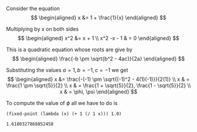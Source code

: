 Consider the equation
$$
\begin{aligned}
    x &= 1 + \frac{1}{x}
\end{aligned}
$$

Multiplying by x on both sides
$$
\begin{aligned}
    x^2 &= x + 1 \\
    x^2 -x - 1 & = 0
\end{aligned}
$$

This is a quadratic equation whose roots are give by
$$
\begin{aligned}
\frac{-b \pm \sqrt{b^2 - 4ac}}{2a}
\end{aligned}
$$

Substituting the values $a=1, b=-1, c=-1$ we get
$$
\begin{aligned}
    x &= \frac{-(-1) \pm \sqrt{(-1)^2 - 4(1)(-1)}}{2(1)} \\
    x & = \frac{1 \pm \sqrt{5}}{2} \\
    x & = \frac{1 + \sqrt{5}}{2}, \frac{1 - \sqrt{5}}{2} \\
    x & = \phi, \psi
\end{aligned}
$$

To compute the value of $\phi$ all we have to do is

~~~~~ {#mycode .scheme}
(fixed-point (lambda (x) (+ 1 (/ 1 x))) 1.0)

1.6180327868852458
~~~~~
